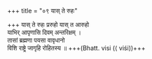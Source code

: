 +++
title = "०९ यास् ते रुहः"

+++
यास् ते रुहः प्ररुहो यास् त आरुहो  
याभिर् आपृणासि दिवम् अन्तरिक्षम् ।  
तासां ब्रह्मणा पयसा वावृधानो  
विशि राष्ट्रे जागृहि रोहितस्य ॥ +++(Bhatt. visi (⟨ viśi))+++